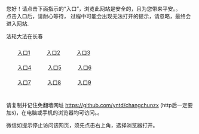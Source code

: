 您好！请点击下面指示的“入口”，浏览此网站是安全的，且为您带来平安。。 <br/>
点击入口后，请耐心等待， 过程中可能会出现无法打开的提示，请忽略，最终会进入网站. </br>

法轮大法在长春<br/>
<div style="padding:10px"><a style="margin:20px" target="_blank" href="https://d25mdwflqmf6a9.cloudfront.net/2Qpsp?ugqnjafv" id="ccLink1" rel="nofollow">入口1</a> <a target="_blank" style="margin:20px" href="https://d14fis1cn7g1al.cloudfront.net/2Qpsp?ebzjg" id="ccLink2" rel="nofollow">入口2</a> <a style="margin:20px" target="_blank" href="https://d2n1g9slkh5hw8.cloudfront.net/2Qpsp?mzcdvp" id="ccLink3" rel="nofollow">入口3</a></div>

<div style="padding:10px" ><a style="margin:20px" target="_blank" href="https://d25mdwflqmf6a9.cloudfront.net/2Qpsp?ugqnjafv" id="ccLink4" rel="nofollow">入口4</a> <a style="margin:20px" href="https://d14fis1cn7g1al.cloudfront.net/2Qpsp?ebzjg" target="_blank" id="ccLink5" rel="nofollow">入口5</a> <a style="margin:20px" href="https://d2n1g9slkh5hw8.cloudfront.net/2Qpsp?mzcdvp" target="_blank" id="ccLink6" rel="nofollow">入口6</a></div>

<div style="padding:10px"><a style="margin:20px" target="_blank" href="https://d25mdwflqmf6a9.cloudfront.net/2Qpsp?ugqnjafv" id="ccLink7" rel="nofollow">入口7</a> <a style="margin:20px" href="https://d14fis1cn7g1al.cloudfront.net/2Qpsp?ebzjg" target="_blank" id="ccLink8" rel="nofollow">入口8</a> <a style="margin:20px" target="_blank" href="https://d2n1g9slkh5hw8.cloudfront.net/2Qpsp?mzcdvp" id="ccLink9" rel="nofollow">入口9</a></div>

<br/>



请复制并记住免翻墙网址 https://github.com/yntd/changchunzx (http后一定要加s)，在电脑或手机的浏览器均可访问。。<br/>

微信如提示停止访问该网页，须先点击右上角，选择浏览器打开。
